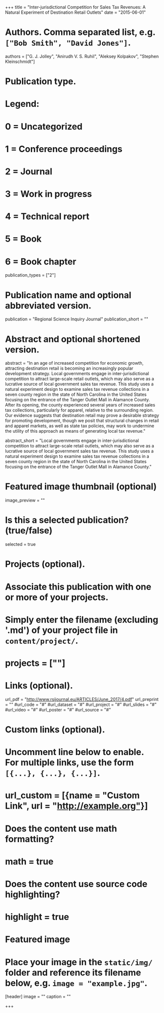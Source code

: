 +++
title = "Inter-jurisdictional Competition for Sales Tax Revenues: A Natural Experiment of Destination Retail Outlets"
date = "2015-06-01"

# Authors. Comma separated list, e.g. `["Bob Smith", "David Jones"]`.
authors = ["G. J. Jolley", "Anirudh V. S. Ruhil", "Aleksey Kolpakov", "Stephen Kleinschmidt"]

# Publication type.
# Legend:
# 0 = Uncategorized
# 1 = Conference proceedings
# 2 = Journal
# 3 = Work in progress
# 4 = Technical report
# 5 = Book
# 6 = Book chapter
publication_types = ["2"]

# Publication name and optional abbreviated version.
publication = "Regional Science Inquiry Journal"
publication_short = ""

# Abstract and optional shortened version.
abstract = "In an age of increased competition for economic growth, attracting destination retail is becoming an increasingly popular development strategy. Local governments engage in inter-jurisdictional competition to attract large-scale retail outlets, which may also serve as a lucrative source of local government sales tax revenue. This study uses a natural experiment design to examine sales tax revenue collections in a seven county region in the state of North Carolina in the United States focusing on the entrance of the Tanger Outlet Mall in Alamance County. After its opening, the county experienced several years of increased sales tax collections, particularly for apparel, relative to the surrounding region. Our evidence suggests that destination retail may prove a desirable strategy for promoting development, though we posit that structural changes in retail and apparel markets, as well as state tax policies, may work to undermine the utility of this approach as means of generating local tax revenue."

abstract_short = "Local governments engage in inter-jurisdictional competition to attract large-scale retail outlets, which may also serve as a lucrative source of local government sales tax revenue. This study uses a natural experiment design to examine sales tax revenue collections in a seven county region in the state of North Carolina in the United States focusing on the entrance of the Tanger Outlet Mall in Alamance County."

# Featured image thumbnail (optional)
image_preview = ""

# Is this a selected publication? (true/false)
selected = true

# Projects (optional).
#   Associate this publication with one or more of your projects.
#   Simply enter the filename (excluding '.md') of your project file in `content/project/`.
# projects = [""]

# Links (optional).
url_pdf = "http://www.rsijournal.eu/ARTICLES/June_2017/4.pdf"
url_preprint = ""
#url_code = "#"
#url_dataset = "#"
#url_project = "#"
#url_slides = "#"
#url_video = "#"
#url_poster = "#"
#url_source = "#"

# Custom links (optional).
#   Uncomment line below to enable. For multiple links, use the form `[{...}, {...}, {...}]`.
# url_custom = [{name = "Custom Link", url = "http://example.org"}]

# Does the content use math formatting?
# math = true

# Does the content use source code highlighting?
# highlight = true

# Featured image
# Place your image in the `static/img/` folder and reference its filename below, e.g. `image = "example.jpg"`.
[header]
image = ""
caption = ""

+++


